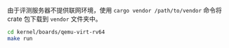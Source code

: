由于评测服务器不提供联网环境，使用 `cargo vendor /path/to/vendor` 命令将 crate 包下载到 `vendor` 文件夹中。

```bash
cd kernel/boards/qemu-virt-rv64
make run
```
